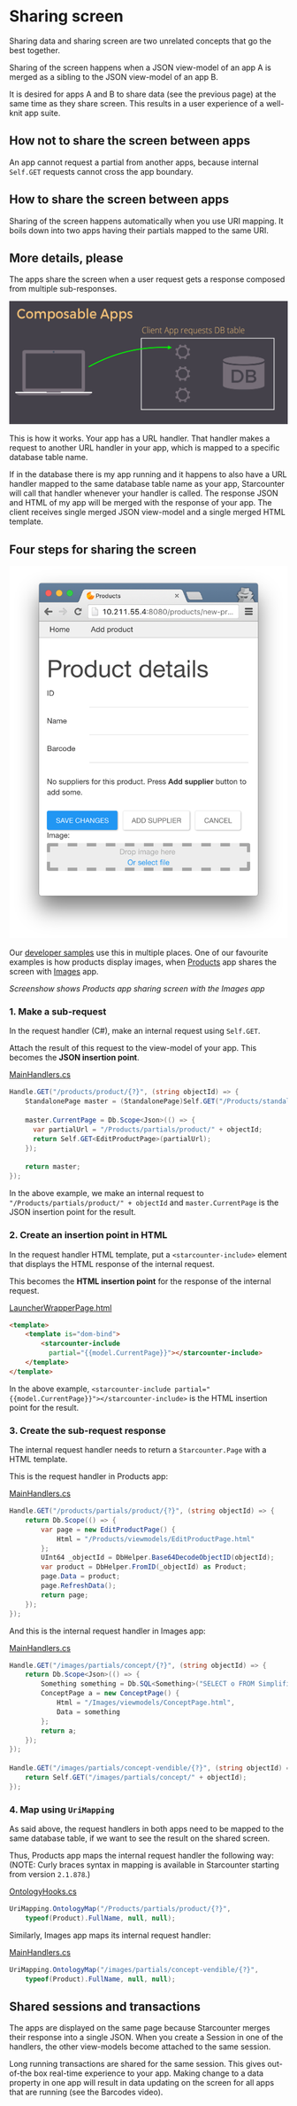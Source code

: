 # Sharing screen

Sharing data and sharing screen are two unrelated concepts that go the best together.

Sharing of the screen happens when a JSON view-model of an app A is merged as a sibling to the JSON view-model of an app B. 

It is desired for apps A and B to share data (see the previous page) at the same time as they share screen. This results in a user experience of a well-knit app suite. 

## How not to share the screen between apps

An app cannot request a partial from another apps, because internal `Self.GET` requests cannot cross the app boundary.

## How to share the screen between apps

Sharing of the screen happens automatically when you use URI mapping. It boils down into two apps having their partials mapped to the same URI.

## More details, please

The apps share the screen when a user request gets a response composed from multiple sub-responses. 

![Sharing screen gif](/assets/105_5.gif)

This is how it works. Your app has a URL handler. That handler makes a request to another URL handler in your app, which is mapped to a specific database table name.

If in the database there is my app running and it happens to also have a URL handler mapped to the same database table name as your app, Starcounter will call that handler whenever your handler is called. The response JSON and HTML of my app will be merged with the response of your app. The client receives single merged JSON view-model and a single merged HTML template.

## Four steps for sharing the screen

![Product details screenshot](/assets/Screenshot-2015-11-17-22.51.15.png)

Our [developer samples](http://github.com/StarcounterSamples) use this in multiple places. One of our favourite examples is how products display images, when [Products](https://github.com/StarcounterSamples/Products) app shares the screen with [Images](https://github.com/StarcounterSamples/Images) app.

_Screenshow shows Products app sharing screen with the Images app_

### 1. Make a sub-request

In the request handler (C#), make an internal request using `Self.GET`.

Attach the result of this request to the view-model of your app. This becomes the **JSON insertion point**.

<div class="code-name"><a href="https://github.com/StarcounterSamples/Products/blob/master/src/Products/Api/MainHandlers.cs">MainHandlers.cs</a></div>

```cs
Handle.GET("/products/product/{?}", (string objectId) => {
    StandalonePage master = (StandalonePage)Self.GET("/Products/standalone");

    master.CurrentPage = Db.Scope<Json>(() => {
      var partialUrl = "/Products/partials/product/" + objectId;
      return Self.GET<EditProductPage>(partialUrl);
    });

    return master;
});
```

In the above example, we make an internal request to `"/Products/partials/product/" + objectId` and `master.CurrentPage` is the JSON insertion point for the result.

### 2. Create an insertion point in HTML

In the request handler HTML template, put a `<starcounter-include>` element that displays the HTML response of the internal request.

This becomes the **HTML insertion point** for the response of the internal request.

<div class="code-name"><a href="https://github.com/StarcounterSamples/Products/blob/master/src/Products/Api/MainHandlers.cs">LauncherWrapperPage.html</a></div>

```html
<template>
    <template is="dom-bind">
        <starcounter-include 
          partial="{{model.CurrentPage}}"></starcounter-include>
    </template>
</template>
```

In the above example, `<starcounter-include partial="{{model.CurrentPage}}"></starcounter-include>` is the HTML insertion point for the result.

### 3. Create the sub-request response

The internal request handler needs to return a `Starcounter.Page` with a HTML template.

This is the request handler in Products app:

<div class="code-name"><a href="https://github.com/StarcounterSamples/Products/blob/master/src/Products/Api/MainHandlers.cs">MainHandlers.cs</a></div>

```cs
Handle.GET("/products/partials/product/{?}", (string objectId) => {
    return Db.Scope(() => {
        var page = new EditProductPage() { 
            Html = "/Products/viewmodels/EditProductPage.html" 
        };
        UInt64 _objectId = DbHelper.Base64DecodeObjectID(objectId);
        var product = DbHelper.FromID(_objectId) as Product;
        page.Data = product;
        page.RefreshData();
        return page;
    });
});
```

And this is the internal request handler in Images app:

<div class="code-name"><a href="https://github.com/StarcounterSamples/Images/blob/master/src/Images/Api/MainHandlers.cs">MainHandlers.cs</a></div>

```cs
Handle.GET("/images/partials/concept/{?}", (string objectId) => {
    return Db.Scope<Json>(() => {
        Something something = Db.SQL<Something>("SELECT o FROM Simplified.Ring1.Something o WHERE ObjectID = ?", objectId).First;
        ConceptPage a = new ConceptPage() {
            Html = "/Images/viewmodels/ConceptPage.html",
            Data = something
        };
        return a;
    });
});

Handle.GET("/images/partials/concept-vendible/{?}", (string objectId) => {
    return Self.GET("/images/partials/concept/" + objectId);
});
```

### 4. Map using `UriMapping`

As said above, the request handlers in both apps need to be mapped to the same database table, if we want to see the result on the shared screen.

Thus, Products app maps the internal request handler the following way:
(NOTE: Curly braces syntax in mapping is available in Starcounter starting from version `2.1.878`.)

<div class="code-name"><a href="https://github.com/StarcounterSamples/Products/blob/master/src/Products/Api/OntologyHooks.cs">OntologyHooks.cs</a></div>

```cs
UriMapping.OntologyMap("/Products/partials/product/{?}", 
    typeof(Product).FullName, null, null);
```

Similarly, Images app maps its internal request handler:

<div class="code-name"><a href="https://github.com/StarcounterSamples/Images/blob/master/src/Images/Api/MainHandlers.cs">MainHandlers.cs</a></div>

```cs
UriMapping.OntologyMap("/images/partials/concept-vendible/{?}", 
    typeof(Product).FullName, null, null);
```

## Shared sessions and transactions

The apps are displayed on the same page because Starcounter merges their response into a single JSON. When you create a Session in one of the handlers, the other view-models become attached to the same session.

Long running transactions are shared for the same session. This gives out-of-the box real-time experience to your app. Making change to a data property in one app will result in data updating on the screen for all apps that are running (see the Barcodes video).
